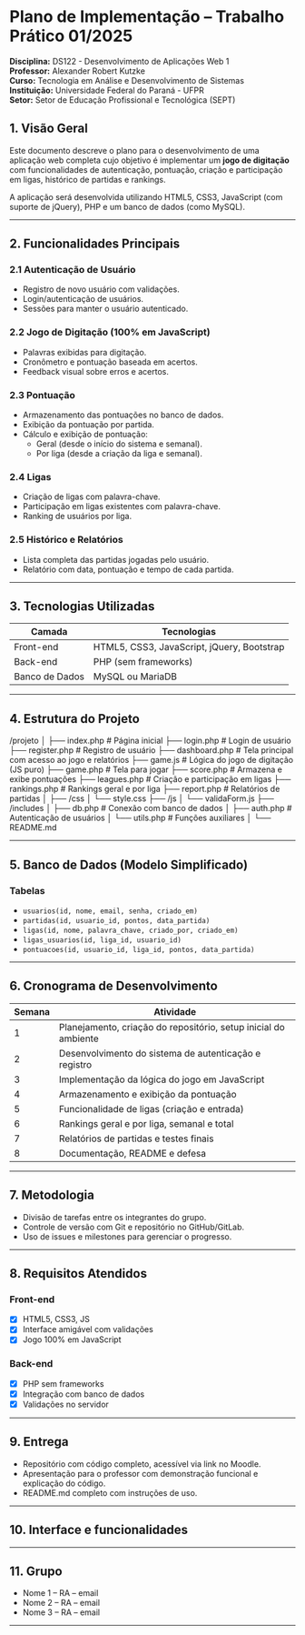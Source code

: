 # Plano de Implementação – Trabalho Prático 01/2025  
**Disciplina:** DS122 - Desenvolvimento de Aplicações Web 1  
**Professor:** Alexander Robert Kutzke  
**Curso:** Tecnologia em Análise e Desenvolvimento de Sistemas  
**Instituição:** Universidade Federal do Paraná - UFPR  
**Setor:** Setor de Educação Profissional e Tecnológica (SEPT)  

## 1. Visão Geral

Este documento descreve o plano para o desenvolvimento de uma aplicação web completa cujo objetivo é implementar um **jogo de digitação** com funcionalidades de autenticação, pontuação, criação e participação em ligas, histórico de partidas e rankings.

A aplicação será desenvolvida utilizando HTML5, CSS3, JavaScript (com suporte de jQuery), PHP e um banco de dados (como MySQL).

---

## 2. Funcionalidades Principais

### 2.1 Autenticação de Usuário
- Registro de novo usuário com validações.
- Login/autenticação de usuários.
- Sessões para manter o usuário autenticado.

### 2.2 Jogo de Digitação (100% em JavaScript)
- Palavras exibidas para digitação.
- Cronômetro e pontuação baseada em acertos.
- Feedback visual sobre erros e acertos.

### 2.3 Pontuação
- Armazenamento das pontuações no banco de dados.
- Exibição da pontuação por partida.
- Cálculo e exibição de pontuação:
  - Geral (desde o início do sistema e semanal).
  - Por liga (desde a criação da liga e semanal).

### 2.4 Ligas
- Criação de ligas com palavra-chave.
- Participação em ligas existentes com palavra-chave.
- Ranking de usuários por liga.

### 2.5 Histórico e Relatórios
- Lista completa das partidas jogadas pelo usuário.
- Relatório com data, pontuação e tempo de cada partida.

---

## 3. Tecnologias Utilizadas

| Camada         | Tecnologias                                |
|----------------|--------------------------------------------|
| Front-end      | HTML5, CSS3, JavaScript, jQuery, Bootstrap |
| Back-end       | PHP (sem frameworks)                       |
| Banco de Dados | MySQL ou MariaDB                           |

---

## 4. Estrutura do Projeto

/projeto
│
├── index.php # Página inicial
├── login.php # Login de usuário
├── register.php # Registro de usuário
├── dashboard.php # Tela principal com acesso ao jogo e relatórios
├── game.js # Lógica do jogo de digitação (JS puro)
├── game.php # Tela para jogar
├── score.php # Armazena e exibe pontuações
├── leagues.php # Criação e participação em ligas
├── rankings.php # Rankings geral e por liga
├── report.php # Relatórios de partidas
│
├── /css
│ └── style.css
├── /js
│ └── validaForm.js
├── /includes
│ ├── db.php # Conexão com banco de dados
│ ├── auth.php # Autenticação de usuários
│ └── utils.php # Funções auxiliares
│
└── README.md

---

## 5. Banco de Dados (Modelo Simplificado)

### Tabelas

- `usuarios(id, nome, email, senha, criado_em)`
- `partidas(id, usuario_id, pontos, data_partida)`
- `ligas(id, nome, palavra_chave, criado_por, criado_em)`
- `ligas_usuarios(id, liga_id, usuario_id)`
- `pontuacoes(id, usuario_id, liga_id, pontos, data_partida)`

---

## 6. Cronograma de Desenvolvimento

| Semana | Atividade                                                       |
|--------|-----------------------------------------------------------------|
| 1      | Planejamento, criação do repositório, setup inicial do ambiente |
| 2      | Desenvolvimento do sistema de autenticação e registro           |
| 3      | Implementação da lógica do jogo em JavaScript                   |
| 4      | Armazenamento e exibição da pontuação                           |
| 5      | Funcionalidade de ligas (criação e entrada)                     |
| 6      | Rankings geral e por liga, semanal e total                      |
| 7      | Relatórios de partidas e testes finais                          |
| 8      | Documentação, README e defesa                                   |

---

## 7. Metodologia

- Divisão de tarefas entre os integrantes do grupo.
- Controle de versão com Git e repositório no GitHub/GitLab.
- Uso de issues e milestones para gerenciar o progresso.

---

## 8. Requisitos Atendidos

### Front-end
- [x] HTML5, CSS3, JS
- [x] Interface amigável com validações
- [x] Jogo 100% em JavaScript

### Back-end
- [x] PHP sem frameworks
- [x] Integração com banco de dados
- [x] Validações no servidor

---

## 9. Entrega

- Repositório com código completo, acessível via link no Moodle.
- Apresentação para o professor com demonstração funcional e explicação do código.
- README.md completo com instruções de uso.

---

## 10. Interface e funcionalidades



---

## 11. Grupo

- Nome 1 – RA – email
- Nome 2 – RA – email
- Nome 3 – RA – email

---